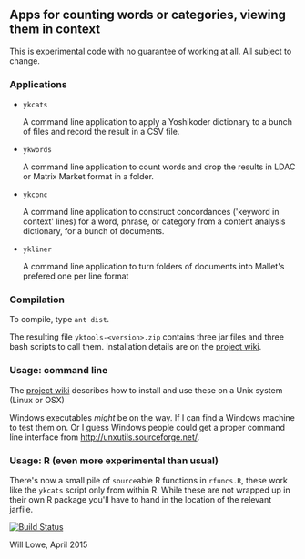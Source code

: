 ## Apps for counting words or categories, viewing them in context

This is experimental code with no guarantee of working at all.
All subject to change.

### Applications

* `ykcats`

  A command line application to 
  apply a Yoshikoder dictionary to a bunch of files and
  record the result in a CSV file.

* `ykwords`

  A command line application to
  count words and drop the results in LDAC or Matrix Market format in a folder.

* `ykconc`
  
  A command line application to 
  construct concordances ('keyword in context' lines) for a word, phrase, 
  or category from a content analysis dictionary, for a bunch of documents.

* `ykliner`

  A command line application to turn folders of documents into Mallet's 
  prefered one per line format

### Compilation

To compile, type `ant dist`. 

The resulting file `yktools-<version>.zip` contains three jar files and
three bash scripts to call them.  Installation details are on the 
[project wiki](https://github.com/conjugateprior/jca/wiki).

### Usage: command line

The [project wiki](https://github.com/conjugateprior/jca/wiki)
describes how to install and use these on a Unix system (Linux or OSX)

Windows executables *might* be on the way.  If I can find a Windows
machine to test them on.  Or I guess Windows people could get a proper
command line interface from <http://unxutils.sourceforge.net/>.

### Usage: R (even more experimental than usual)

There's now a small pile of `source`able R functions in `rfuncs.R`,
these work like the `ykcats` script only from within R.
While these are not wrapped up in their own R package you'll have to
hand in the location of the relevant jarfile.

[![Build Status](https://travis-ci.org/conjugateprior/jca.svg?branch=master)](https://travis-ci.org/conjugateprior/jca)

Will Lowe, April 2015


